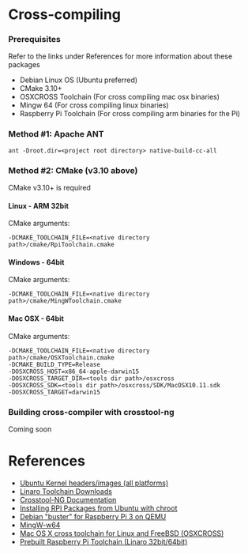 # Cross-compiling

### Prerequisites

Refer to the links under References for more information about these packages

- Debian Linux OS (Ubuntu preferred)
- CMake 3.10+
- OSXCROSS Toolchain (For cross compiling mac osx binaries)
- Mingw 64 (For cross compiling linux binaries)
- Raspberry Pi Toolchain (For cross compiling arm binaries for the Pi)

### Method #1: Apache ANT

```
ant -Droot.dir=<project root directory> native-build-cc-all
```

### Method #2: CMake (v3.10 above)

CMake v3.10+ is required

#### Linux - ARM 32bit

CMake arguments:
```
-DCMAKE_TOOLCHAIN_FILE=<native directory path>/cmake/RpiToolchain.cmake
```

#### Windows - 64bit
CMake arguments:
```
-DCMAKE_TOOLCHAIN_FILE=<native directory path>/cmake/MingWToolchain.cmake
```

#### Mac OSX - 64bit
CMake arguments:
```
-DCMAKE_TOOLCHAIN_FILE=<native directory path>/cmake/OSXToolchain.cmake
-DCMAKE_BUILD_TYPE=Release
-DOSXCROSS_HOST=x86_64-apple-darwin15
-DOSXCROSS_TARGET_DIR=<tools dir path>/osxcross
-DOSXCROSS_SDK=<tools dir path>/osxcross/SDK/MacOSX10.11.sdk
-DOSXCROSS_TARGET=darwin15
```

### Building cross-compiler with crosstool-ng

Coming soon

# References
- [Ubuntu Kernel headers/images (all platforms)](https://kernel.ubuntu.com/~kernel-ppa/mainline/)
- [Linaro Toolchain Downloads](https://www.linaro.org/downloads/)
- [Crosstool-NG Documentation](https://crosstool-ng.github.io/docs/)
- [Installing RPI Packages from Ubuntu with chroot](https://raspberrypi.stackexchange.com/questions/23675/install-raspbian-packages-directly-from-ubuntu-with-chroot-to-raspbian-file-syst)
- [Debian "buster" for Raspberry Pi 3 on QEMU](https://github.com/wimvanderbauwhede/limited-systems/wiki/Debian-%22buster%22-for-Raspberry-Pi-3-on-QEMU)
- [MingW-w64](http://mingw-w64.org)
- [Mac OS X cross toolchain for Linux and FreeBSD (OSXCROSS)](https://github.com/tpoechtrager/osxcross)
- [Prebuilt Raspberry Pi Toolchain (Linaro 32bit/64bit)](https://github.com/ribasco/rpi-tools)